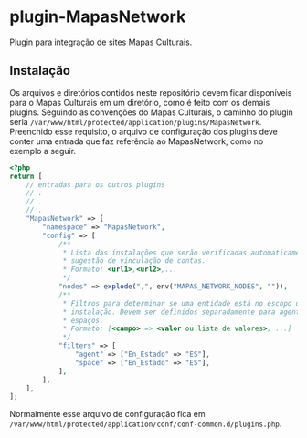 # plugin-MapasNetwork #
Plugin para integração de sites Mapas Culturais.

## Instalação
Os arquivos e diretórios contidos neste repositório devem ficar disponíveis
para o Mapas Culturais em um diretório, como é feito com os demais plugins.
Seguindo as convenções do Mapas Culturais, o caminho do plugin seria
`/var/www/html/protected/application/plugins/MapasNetwork`. Preenchido esse
requisito, o arquivo de configuração dos plugins deve conter uma entrada que
faz referência ao MapasNetwork, como no exemplo a seguir.
```PHP
<?php
return [
    // entradas para os outros plugins
    // .
    // .
    // .
    "MapasNetwork" => [
        "namespace" => "MapasNetwork",
        "config" => [
            /**
             * Lista das instalações que serão verificadas automaticamente para
             * sugestão de vinculação de contas.
             * Formato: <url1>,<url2>,...
             */
            "nodes" => explode(",", env("MAPAS_NETWORK_NODES", "")),
            /**
             * Filtros para determinar se uma entidade está no escopo desta
             * instalação. Devem ser definidos separadamente para agentes e
             * espaços.
             * Formato: [<campo> => <valor ou lista de valores>, ...]
             */
            "filters" => [
                "agent" => ["En_Estado" => "ES"],
                "space" => ["En_Estado" => "ES"],
            ],
        ],
    ],
];
```
Normalmente esse arquivo de configuração fica em
`/var/www/html/protected/application/conf/conf-common.d/plugins.php`.
